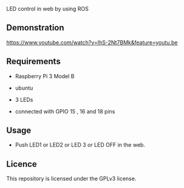 LED control in web by using ROS

## Demonstration
https://www.youtube.com/watch?v=IhS-2Nt7BMk&feature=youtu.be

## Requirements
* Raspberry Pi 3 Model B
 * ubuntu

* 3 LEDs
 * connected with GPIO 15 , 16 and 18 pins
 
## Usage
* Push LED1 or LED2 or LED 3 or LED OFF in the web.

## Licence
This repository is licensed under the GPLv3 license.
